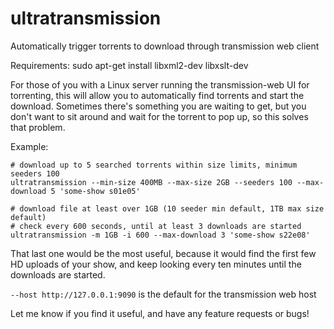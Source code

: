 ultratransmission
==================

Automatically trigger torrents to download through transmission web client

Requirements:
sudo apt-get install libxml2-dev libxslt-dev

For those of you with a Linux server running the transmission-web UI for torrenting, this will allow you to automatically find torrents and start the download. Sometimes there's something you are waiting to get, but you don't want to sit around and wait for the torrent to pop up, so this solves that problem.

Example:
    
    # download up to 5 searched torrents within size limits, minimum seeders 100
    ultratransmission --min-size 400MB --max-size 2GB --seeders 100 --max-download 5 'some-show s01e05'

    # download file at least over 1GB (10 seeder min default, 1TB max size default)
    # check every 600 seconds, until at least 3 downloads are started
    ultratransmission -m 1GB -i 600 --max-download 3 'some-show s22e08'

That last one would be the most useful, because it would find the first few HD uploads of your show, and keep looking every ten minutes until the downloads are started.

```--host http://127.0.0.1:9090``` is the default for the transmission web host

Let me know if you find it useful, and have any feature requests or bugs!

